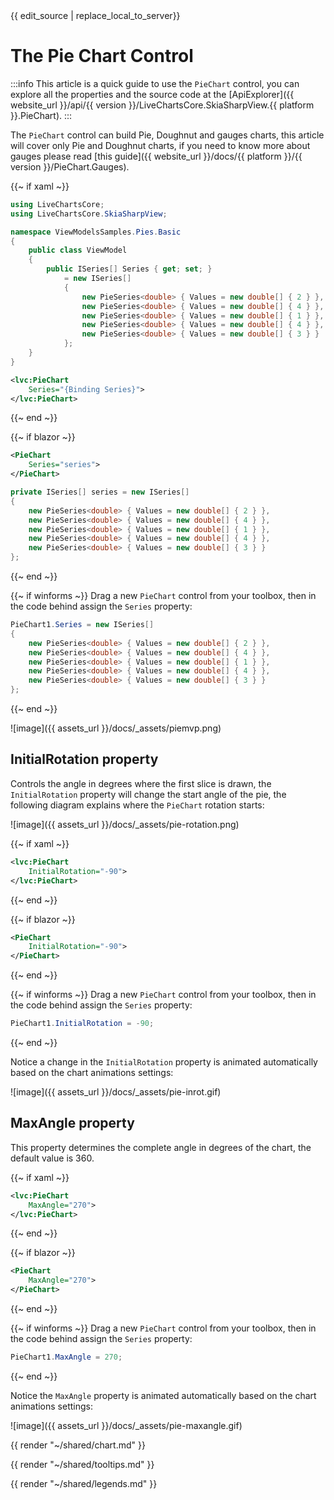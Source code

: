 <div id="edit-this-article-source">
    {{ edit_source | replace_local_to_server}}
</div>

# The Pie Chart Control

:::info
This article is a quick guide to use the `PieChart` control, you can explore all the properties and the source code 
at the [ApiExplorer]({{ website_url }}/api/{{ version }}/LiveChartsCore.SkiaSharpView.{{ platform }}.PieChart).
:::

The `PieChart` control can build Pie, Doughnut and gauges charts, this article will cover only Pie and Doughnut charts,
if you need to know more about gauges please read 
[this guide]({{ website_url }}/docs/{{ platform }}/{{ version }}/PieChart.Gauges).

{{~ if xaml ~}}
```csharp
using LiveChartsCore;
using LiveChartsCore.SkiaSharpView;

namespace ViewModelsSamples.Pies.Basic
{
    public class ViewModel
    {
        public ISeries[] Series { get; set; }
            = new ISeries[]
            {
                new PieSeries<double> { Values = new double[] { 2 } },
                new PieSeries<double> { Values = new double[] { 4 } },
                new PieSeries<double> { Values = new double[] { 1 } },
                new PieSeries<double> { Values = new double[] { 4 } },
                new PieSeries<double> { Values = new double[] { 3 } }
            };
    }
}
```

```xml
<lvc:PieChart
    Series="{Binding Series}">
</lvc:PieChart>
```
{{~ end ~}}

{{~ if blazor ~}}
```xml
<PieChart
    Series="series">
</PieChart>
```

```csharp
private ISeries[] series = new ISeries[]
{
    new PieSeries<double> { Values = new double[] { 2 } },
    new PieSeries<double> { Values = new double[] { 4 } },
    new PieSeries<double> { Values = new double[] { 1 } },
    new PieSeries<double> { Values = new double[] { 4 } },
    new PieSeries<double> { Values = new double[] { 3 } }
};
```
{{~ end ~}}

{{~ if winforms ~}}
Drag a new `PieChart` control from your toolbox, then in the code behind assign the `Series` property:

```csharp
PieChart1.Series = new ISeries[]
{
    new PieSeries<double> { Values = new double[] { 2 } },
    new PieSeries<double> { Values = new double[] { 4 } },
    new PieSeries<double> { Values = new double[] { 1 } },
    new PieSeries<double> { Values = new double[] { 4 } },
    new PieSeries<double> { Values = new double[] { 3 } }
};
```
{{~ end ~}}

![image]({{ assets_url }}/docs/_assets/piemvp.png)

## InitialRotation property

Controls the angle in degrees where the first slice is drawn, the `InitialRotation` property will change the start angle of
the pie, the following diagram explains where the `PieChart` rotation starts:

![image]({{ assets_url }}/docs/_assets/pie-rotation.png)

{{~ if xaml ~}}
```xml
<lvc:PieChart
    InitialRotation="-90">
</lvc:PieChart>
```
{{~ end ~}}

{{~ if blazor ~}}
```xml
<PieChart
    InitialRotation="-90">
</PieChart>
```
{{~ end ~}}

{{~ if winforms ~}}
Drag a new `PieChart` control from your toolbox, then in the code behind assign the `Series` property:

```csharp
PieChart1.InitialRotation = -90;
```
{{~ end ~}}

Notice a change in the `InitialRotation` property is animated automatically based on the chart animations settings:

![image]({{ assets_url }}/docs/_assets/pie-inrot.gif)

## MaxAngle property

This property determines the complete angle in degrees of the chart, the default value is 360.

{{~ if xaml ~}}
```xml
<lvc:PieChart
    MaxAngle="270">
</lvc:PieChart>
```
{{~ end ~}}

{{~ if blazor ~}}
```xml
<PieChart
    MaxAngle="270">
</PieChart>
```
{{~ end ~}}

{{~ if winforms ~}}
Drag a new `PieChart` control from your toolbox, then in the code behind assign the `Series` property:

```csharp
PieChart1.MaxAngle = 270;
```
{{~ end ~}}

Notice the `MaxAngle` property is animated automatically based on the chart animations settings:

![image]({{ assets_url }}/docs/_assets/pie-maxangle.gif)

{{ render "~/shared/chart.md" }}

{{ render "~/shared/tooltips.md" }}

{{ render "~/shared/legends.md" }}
